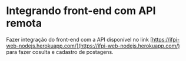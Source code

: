# Integrando front-end com API remota

Fazer integração do front-end com a API disponível no link 
[https://ifpi-web-nodejs.herokuapp.com/](https://ifpi-web-nodejs.herokuapp.com/) para fazer cosulta e cadastro de postagens.


